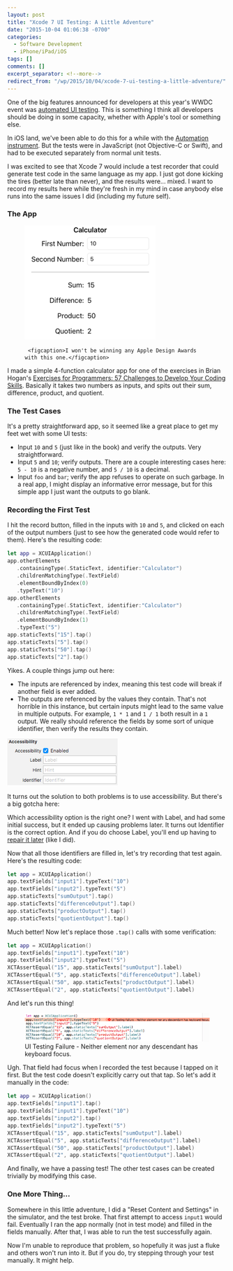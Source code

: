 ```yaml
---
layout: post
title: "Xcode 7 UI Testing: A Little Adventure"
date: "2015-10-04 01:06:38 -0700"
categories:
  - Software Development
  - iPhone/iPad/iOS
tags: []
comments: []
excerpt_separator: <!--more-->
redirect_from: "/wp/2015/10/04/xcode-7-ui-testing-a-little-adventure/"
---
```


One of the big features announced for developers at this year's WWDC event was [automated UI testing](https://developer.apple.com/videos/play/wwdc2015-406/). This is something I think all developers should be doing in some capacity, whether with Apple's tool or something else.

In iOS land, we've been able to do this for a while with the [Automation instrument](https://developer.apple.com/library/watchos/documentation/DeveloperTools/Conceptual/InstrumentsUserGuide/UIAutomation.html). But the tests were in JavaScript (not Objective-C or Swift), and had to be executed separately from normal unit tests.

I was excited to see that Xcode 7 would include a test recorder that could generate test code in the same language as my app. I just got done kicking the tires (better late than never), and the results were... mixed. I want to record my results here while they're fresh in my mind in case anybody else runs into the same issues I did (including my future self).

<!--more-->

### The App

<aside>
  <figure>
     <img src="/assets/images/2015/10/ExercisesForProgrammersCalc1-300x260.png" alt="Screen shot of the Calculator app" />

     <figcaption>I won't be winning any Apple Design Awards with this one.</figcaption>

  </figure>
</aside>

I made a simple 4-function calculator app for one of the exercises in Brian Hogan's [Exercises for Programmers: 57 Challenges to Develop Your Coding Skills](http://amzn.to/1Ro8Il8). Basically it takes two numbers as inputs, and spits out their sum, difference, product, and quotient.

### The Test Cases

It's a pretty straightforward app, so it seemed like a great place to get my feet wet with some UI tests:

- Input `10` and `5` (just like in the book) and verify the outputs. Very straightforward.
- Input `5` and `10`; verify outputs. There are a couple interesting cases here: `5 - 10` is a negative number, and `5 / 10` is a decimal.
- Input `foo` and `bar`; verify the app refuses to operate on such garbage. In a real app, I might display an informative error message, but for this simple app I just want the outputs to go blank.

### Recording the First Test

I hit the record button, filled in the inputs with `10` and `5`, and clicked on each of the output numbers (just to see how the generated code would refer to them). Here's the resulting code:

```swift
let app = XCUIApplication()
app.otherElements
   .containingType(.StaticText, identifier:"Calculator")
   .childrenMatchingType(.TextField)
   .elementBoundByIndex(0)
   .typeText("10")
app.otherElements
   .containingType(.StaticText, identifier:"Calculator")
   .childrenMatchingType(.TextField)
   .elementBoundByIndex(1)
   .typeText("5")
app.staticTexts["15"].tap()
app.staticTexts["5"].tap()
app.staticTexts["50"].tap()
app.staticTexts["2"].tap()
```

Yikes. A couple things jump out here:

- The inputs are referenced by index, meaning this test code will break if another field is ever added.
- The outputs are referenced by the values they contain. That's not horrible in this instance, but certain inputs might lead to the same value in multiple outputs. For example, `1 * 1` and `1 / 1` both result in a `1` output. We really should reference the fields by some sort of unique identifier, then verify the results they contain.

<aside>
  <img src="/assets/images/2015/10/AccessibilityOptions.png" alt="Accessibility - Which option to choose?" />
</aside>

It turns out the solution to both problems is to use accessibility. But there's a big gotcha here:

Which accessibility option is the right one? I went with Label, and had some initial success, but it ended up causing problems later. It turns out Identifier is the correct option. And if you do choose Label, you'll end up having to [repair it later](https://forums.developer.apple.com/thread/10428#48820) (like I did).

Now that all those identifiers are filled in, let's try recording that test again. Here's the resulting code:

```swift
let app = XCUIApplication()
app.textFields["input1"].typeText("10")
app.textFields["input2"].typeText("5")
app.staticTexts["sumOutput"].tap()
app.staticTexts["differenceOutput"].tap()
app.staticTexts["productOutput"].tap()
app.staticTexts["quotientOutput"].tap()
```

Much better! Now let's replace those `.tap()` calls with some verification:

```swift
let app = XCUIApplication()
app.textFields["input1"].typeText("10")
app.textFields["input2"].typeText("5")
XCTAssertEqual("15", app.staticTexts["sumOutput"].label)
XCTAssertEqual("5", app.staticTexts["differenceOutput"].label)
XCTAssertEqual("50", app.staticTexts["productOutput"].label)
XCTAssertEqual("2", app.staticTexts["quotientOutput"].label)
```

And let's run this thing!

<figure><img src="/assets/images/2015/10/KeyboardFocusError.png" alt="UI Testing Failure - Neither element nor any descendant has keyboard focus." />
<figcaption>UI Testing Failure - Neither element nor any descendant has keyboard focus.</figcaption>
</figure>

Ugh. That field had focus when I recorded the test because I tapped on it first. But the test code doesn't explicitly carry out that tap. So let's add it manually in the code:

```swift
let app = XCUIApplication()
app.textFields["input1"].tap()
app.textFields["input1"].typeText("10")
app.textFields["input2"].tap()
app.textFields["input2"].typeText("5")
XCTAssertEqual("15", app.staticTexts["sumOutput"].label)
XCTAssertEqual("5", app.staticTexts["differenceOutput"].label)
XCTAssertEqual("50", app.staticTexts["productOutput"].label)
XCTAssertEqual("2", app.staticTexts["quotientOutput"].label)
```

And finally, we have a passing test! The other test cases can be created trivially by modifying this case.

### One More Thing...

Somewhere in this little adventure, I did a "Reset Content and Settings" in the simulator, and the test broke. That first attempt to access `input1` would fail. Eventually I ran the app normally (not in test mode) and filled in the fields manually. After that, I was able to run the test successfully again.

Now I'm unable to reproduce that problem, so hopefully it was just a fluke and others won't run into it. But if you do, try stepping through your test manually. It might help.
